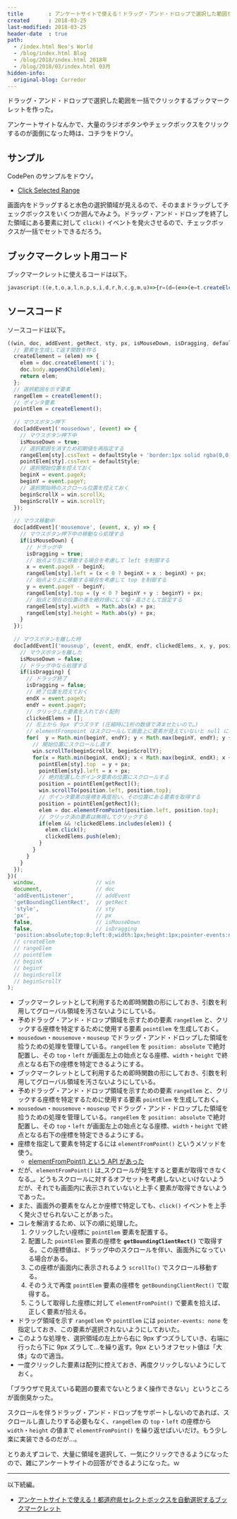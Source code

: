 ```yaml
---
title        : アンケートサイトで使える！ドラッグ・アンド・ドロップで選択した範囲を一括でクリックするブックマークレット
created      : 2018-03-25
last-modified: 2018-03-25
header-date  : true
path:
  - /index.html Neo's World
  - /blog/index.html Blog
  - /blog/2018/index.html 2018年
  - /blog/2018/03/index.html 03月
hidden-info:
  original-blog: Corredor
---
```


ドラッグ・アンド・ドロップで選択した範囲を一括でクリックするブックマークレットを作った。

アンケートサイトなんかで、大量のラジオボタンやチェックボックスをクリックするのが面倒になった時は、コチラをドウゾ。

## サンプル

CodePen のサンプルをドウゾ。

- [Click Selected Range](https://codepen.io/Neos21/pen/jZJJzR/)

画面内をドラッグすると水色の選択領域が見えるので、そのままドラッグしてチェックボックスをいくつか囲んでみよう。ドラッグ・アンド・ドロップを終了した領域にある要素に対して `click()` イベントを発火させるので、チェックボックスが一括でセットできるだろう。

## ブックマークレット用コード

ブックマークレットに使えるコードは以下。

```javascript
javascript:((e,t,o,a,l,n,p,s,i,d,r,h,c,g,m,u)=>{r=(d=(e=>(e=t.createElement("i"),t.body.appendChild(e),e)))(),h=d(),t[o]("mousedown",t=>{p=!0,r[l].cssText=i+"border:1px solid rgba(0,0,255,.2);background:rgba(99,255,255,.2)",h[l].cssText=i,c=t.pageX,g=t.pageY,m=e.scrollX,u=e.scrollY}),t[o]("mousemove",(e,t,o)=>{p&&(s=!0,t=e.pageX-c,r[l].left=(t<0?c+t:c)+n,o=e.pageY-g,r[l].top=(o<0?g+o:g)+n,r[l].width=Math.abs(t)+n,r[l].height=Math.abs(o)+n)}),t[o]("mouseup",(o,i,d,r,b,f,x,M)=>{if(p=!1,s)for(s=!1,i=o.pageX,d=o.pageY,r=[],f=Math.min(g,d);f<Math.max(g,d);f+=9)for(e.scrollTo(m,u),b=Math.min(c,i);b<Math.max(c,i);b+=9)h[l].top=f+n,h[l].left=b+n,x=h[a](),e.scrollTo(x.left,x.top),x=h[a](),(M=t.elementFromPoint(x.left,x.top))&&!r.includes(M)&&(M.click(),r.push(M))})})(window,document,"addEventListener","getBoundingClientRect","style","px",!1,!1,"position:absolute;top:0;left:0;width:1px;height:1px;pointer-events:none;");
```

## ソースコード

ソースコードは以下。

```javascript
((win, doc, addEvent, getRect, sty, px, isMouseDown, isDragging, defaultStyle, createElement, rangeElem, pointElem, beginX, beginY, beginScrollX, beginScrollY) => {
  // 要素を生成して返す関数を作る
  createElement = (elem) => {
    elem = doc.createElement('i');
    doc.body.appendChild(elem);
    return elem;
  };
  // 選択範囲を示す要素
  rangeElem = createElement();
  // ポインタ要素
  pointElem = createElement();
  
  // マウスボタン押下
  doc[addEvent]('mousedown', (event) => {
    // マウスボタン押下中
    isMouseDown = true;
    // 選択範囲を消すため初期値を再指定する
    rangeElem[sty].cssText = defaultStyle + 'border:1px solid rgba(0,0,255,.2);background:rgba(99,255,255,.2)';
    pointElem[sty].cssText = defaultStyle;
    // 選択開始位置を控えておく
    beginX = event.pageX;
    beginY = event.pageY;
    // 選択開始時のスクロール位置を控えておく
    beginScrollX = win.scrollX;
    beginScrollY = win.scrollY;
  });
  
  // マウス移動中
  doc[addEvent]('mousemove', (event, x, y) => {
    // マウスボタン押下中の移動なら処理する
    if(isMouseDown) {
      // ドラッグ中
      isDragging = true;
      // 始点より左に移動する場合を考慮して left を制御する
      x = event.pageX - beginX;
      rangeElem[sty].left = (x < 0 ? beginX + x : beginX) + px;
      // 始点より上に移動する場合を考慮して top を制御する
      y = event.pageY - beginY;
      rangeElem[sty].top = (y < 0 ? beginY + y : beginY) + px;
      // 始点と現在の位置の差を絶対値にして幅・高さとして設定する
      rangeElem[sty].width  = Math.abs(x) + px;
      rangeElem[sty].height = Math.abs(y) + px;
    }
  });
  
  // マウスボタンを離した時
  doc[addEvent]('mouseup', (event, endX, endY, clickedElems, x, y, position, elem) => {
    // マウスボタンを離した
    isMouseDown = false;
    // ドラッグ中なら処理する
    if(isDragging) {
      // ドラッグ終了
      isDragging = false;
      // 終了位置を控えておく
      endX = event.pageX;
      endY = event.pageY;
      // クリックした要素を入れておく配列
      clickedElems = [];
      // 左上から 9px ずつズラす (圧縮時に1桁の数値で済ませたいので…)
      // elementFrompoint はスクロールして画面上に要素が見えていないと null になってしまうので、スクロールして対象要素が画面内に表示されている状態にしている
      for(  y = Math.min(beginY, endY); y < Math.max(beginY, endY); y += 9) {
        // 開始位置にスクロールし直す
        win.scrollTo(beginScrollX, beginScrollY);
        for(x = Math.min(beginX, endX); x < Math.max(beginX, endX); x += 9) {
          pointElem[sty].top  = y + px;
          pointElem[sty].left = x + px;
          // 絶対配置したポインタ要素の位置にスクロールする
          position = pointElem[getRect]();
          win.scrollTo(position.left, position.top);
          // ポインタ要素の座標を再度拾い、その位置にある要素を取得する
          position = pointElem[getRect]();
          elem = doc.elementFromPoint(position.left, position.top);
          // クリック済の要素は無視してクリックする
          if(elem && !clickedElems.includes(elem)) {
            elem.click();
            clickedElems.push(elem);
          }
        }
      }
    }
  });
})(
  window,                   // win
  document,                 // doc
  'addEventListener',       // addEvent
  'getBoundingClientRect',  // getRect
  'style',                  // sty
  'px',                     // px
  false,                    // isMouseDown
  false,                    // isDragging
  'position:absolute;top:0;left:0;width:1px;height:1px;pointer-events:none;'  // defaultStyle
  // createElem
  // rangeElem
  // pointElem
  // beginX
  // beginY
  // beginScrollX
  // beginScrollY
);
```

- ブックマークレットとして利用するため即時関数の形にしておき、引数を利用してグローバル領域を汚さないようにしている。
- 予めドラッグ・アンド・ドロップ領域を示すための要素 `rangeElem` と、クリックする座標を特定するために使用する要素 `pointElem` を生成しておく。
- `mousedown`・`mousemove`・`mouseup` でドラッグ・アンド・ドロップした領域を拾うための処理を管理している。`rangeElem` を `position: absolute` で絶対配置し、その `top`・`left` が画面左上の始点となる座標、`width`・`height` で終点となる右下の座標を特定できるようにする。
- ブックマークレットとして利用するため即時関数の形にしておき、引数を利用してグローバル領域を汚さないようにしている。
- 予めドラッグ・アンド・ドロップ領域を示すための要素 `rangeElem` と、クリックする座標を特定するために使用する要素 `pointElem` を生成しておく。
- `mousedown`・`mousemove`・`mouseup` でドラッグ・アンド・ドロップした領域を拾うための処理を管理している。`rangeElem` を `position: absolute` で絶対配置し、その `top`・`left` が画面左上の始点となる座標、`width`・`height` で終点となる右下の座標を特定できるようにする。
- 座標を指定して要素を特定するには `elementFromPoint()` というメソッドを使う。
  - [elementFromPoint() という API があった](/blog/2018/01/01-02.html)
- だが、`elementFromPoint()` は_スクロールが発生すると要素が取得できなくなる_。どうもスクロールに対するオフセットを考慮しないといけないようだが、それでも画面内に表示されていないと上手く要素が取得できないようであった。
- また、画面外の要素をなんとか座標で特定しても、`click()` イベントを上手く発火させられないことがあった。
- コレを解消するため、以下の順に処理した。
    1. クリックしたい座標に `pointElem` 要素を配置する。
    2. 配置した `pointElem` 要素の座標を __`getBoundingClientRect()`__ で取得する。この座標値は、ドラッグ中のスクロールを伴い、画面外になっている場合がある。
    3. この座標が画面内に表示されるよう `scrollTo()` でスクロール移動する。
    4. そのうえで再度 `pointElem` 要素の座標を `getBoundingClientRect()` で取得する。
    5. こうして取得した座標に対して `elementFromPoint()` で要素を拾えば、正しく要素が拾える。
- ドラッグ領域を示す `rangeElem` や `pointElem` には `pointer-events: none` を指定しておき、この要素が選択されないようにしておいた。
- このような処理を、選択領域の左上から右に 9px ずつズラしていき、右端に行ったら下に 9px ズラして…を繰り返す。9px というオフセット値は「大体」なので適当。
- 一度クリックした要素は配列に控えておき、再度クリックしないようにしておく。

「ブラウザで見えている範囲の要素でないとうまく操作できない」というところが面倒臭かった。

スクロールを伴うドラッグ・アンド・ドロップをサポートしないのであれば、スクロールし直したりする必要もなく、`rangeElem` の `top`・`left` の座標から `width`・`height` の値まで `elementFromPoint()` を繰り返せばいいだけ。もう少し楽に実装できるのだが…。

とりあえずコレで、大量に領域を選択して、一気にクリックできるようになったので、雑にアンケートサイトの回答ができるようになった。ｗ

---

以下続編。

- [アンケートサイトで使える！都道府県セレクトボックスを自動選択するブックマークレット](/blog/2018/03/29-01.html)
